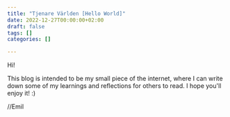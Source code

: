 ```yaml
---
title: "Tjenare Världen [Hello World]"
date: 2022-12-27T00:00:00+02:00
draft: false
tags: []
categories: []

---
```


Hi! 

This blog is intended to be my small piece of the internet, where I can write down some of my learnings and reflections for others to read. I hope you'll enjoy it! :) 

//Emil 